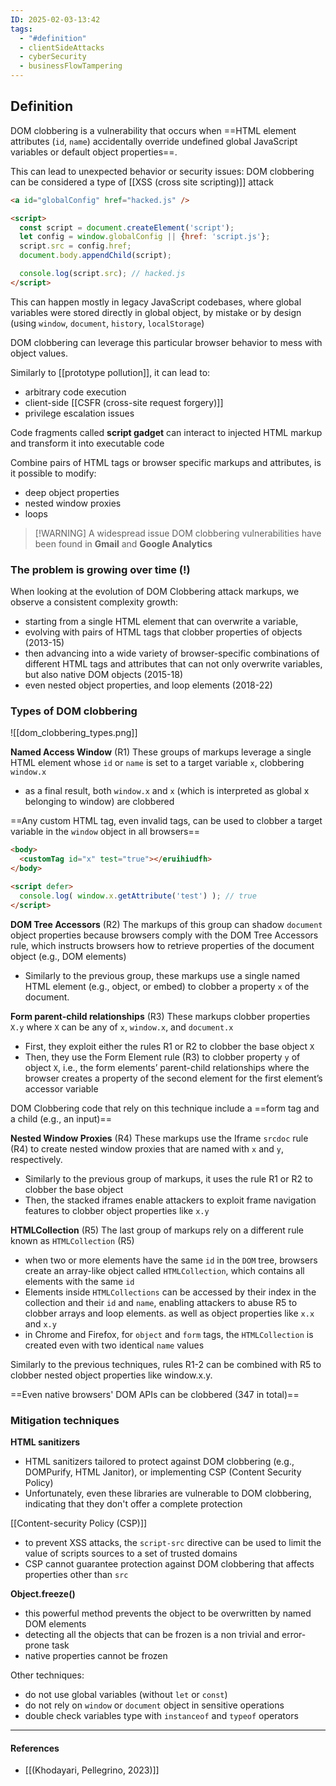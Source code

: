 ```yaml
---
ID: 2025-02-03-13:42
tags:
  - "#definition"
  - clientSideAttacks
  - cyberSecurity
  - businessFlowTampering
---
```

## Definition

DOM clobbering is a vulnerability that occurs when ==HTML element attributes (`id`, `name`) accidentally override undefined global JavaScript variables or default object properties==.

This can lead to unexpected behavior or security issues: DOM clobbering can be considered a type of [[XSS (cross site scripting)]] attack

```html
<a id="globalConfig" href="hacked.js" />

<script>
  const script = document.createElement('script');
  let config = window.globalConfig || {href: 'script.js'};
  script.src = config.href;
  document.body.appendChild(script);

  console.log(script.src); // hacked.js
</script>

```

This can happen mostly in legacy JavaScript codebases, where global variables were stored directly in global object, by mistake or by design (using `window`, `document`, `history`, `localStorage`) 

DOM clobbering can leverage this particular browser behavior to mess with object values.

Similarly to [[prototype pollution]], it can lead to:
- arbitrary code execution
- client-side [[CSFR (cross-site request forgery)]]
- privilege escalation issues

Code fragments called **script gadget** can interact to injected HTML markup and transform it into executable code

Combine pairs of HTML tags or browser specific markups and attributes, is it possible to modify:
- deep object properties
- nested window proxies
- loops

> [!WARNING] A widespread issue
> DOM clobbering vulnerabilities have been found in **Gmail** and **Google Analytics**

### The problem is growing over time (!)

When looking at the evolution of DOM Clobbering attack markups, we observe a consistent complexity growth:
- starting from a single HTML element that can overwrite a variable,
- evolving with pairs of HTML tags that clobber properties of objects (2013-15)
- then advancing into a wide variety of browser-specific combinations of different HTML tags and attributes that can not only overwrite variables, but also native DOM objects (2015-18)
- even nested object properties, and loop elements (2018-22)

### Types of DOM clobbering

![[dom_clobbering_types.png]]

**Named Access Window** (R1)
These groups of markups leverage a single HTML element whose `id` or `name` is set to a target variable `x`, clobbering `window.x` 
- as a final result, both  `window.x` and `x` (which is interpreted as global x belonging to window) are clobbered

==Any custom HTML tag, even invalid tags, can be used to clobber a target variable in the `window` object in all browsers==

```html
<body>
  <customTag id="x" test="true"></eruihiudfh>
</body>

<script defer>
  console.log( window.x.getAttribute('test') ); // true
</script>
```

**DOM Tree Accessors** (R2)
The markups of this group can shadow `document` object properties because browsers comply with the DOM Tree Accessors rule, which instructs browsers how to retrieve properties of the document object (e.g., DOM elements)
- Similarly to the previous group, these markups use a single named HTML element (e.g., object, or embed) to clobber a property `x` of the document.

**Form parent-child relationships** (R3)
These markups clobber properties `X.y` where `X` can be any of `x`, `window.x`, and `document.x`
- First, they exploit either the rules R1 or R2 to clobber the base object `X`
- Then, they use the Form Element rule (R3) to clobber property `y` of object `X`, i.e., the form elements’ parent-child relationships where the browser creates a property of the second element for the first element’s accessor variable

DOM Clobbering code that rely on this technique include a ==form tag and a child (e.g., an input)==

**Nested Window Proxies** (R4)
These markups use the Iframe `srcdoc` rule (R4) to create nested window proxies that are named with `x` and `y`, respectively.
- Similarly to the previous group of markups, it uses the rule R1 or R2 to clobber the base object
- Then, the stacked iframes enable attackers to exploit frame navigation features to clobber object properties like `x.y`

**HTMLCollection** (R5)
The last group of markups rely on a different rule known as `HTMLCollection` (R5)
- when two or more elements have the same `id` in the `DOM` tree, browsers create an array-like object called `HTMLCollection`, which contains all elements with the same `id`
- Elements inside `HTMLCollections` can be accessed by their index in the collection and their `id` and `name`, enabling attackers to abuse R5 to clobber arrays and loop elements. as well as object properties like `x.x` and `x.y`
- in Chrome and Firefox, for `object` and `form` tags, the `HTMLCollection` is created even with two identical `name` values

Similarly to the previous techniques, rules R1-2 can be combined with
R5 to clobber nested object properties like window.x.y.

==Even native browsers' DOM APIs can be clobbered (347 in total)==

### Mitigation techniques

**HTML sanitizers**
- HTML sanitizers tailored to protect against DOM clobbering (e.g., DOMPurify, HTML Janitor), or implementing CSP (Content Security Policy)
- Unfortunately, even these libraries are vulnerable to DOM clobbering, indicating that they don't offer a complete protection

[[Content-security Policy (CSP)]]
- to prevent XSS attacks, the `script-src` directive can be used to limit the value of scripts sources to a set of trusted domains
- CSP cannot guarantee protection against DOM clobbering that affects properties other than `src`

**Object.freeze()**
- this powerful method prevents the object to be overwritten by named DOM elements
- detecting all the objects that can be frozen is a non trivial and error-prone task
- native properties cannot be frozen

Other techniques:
- do not use global variables (without `let` or `const`)
- do not rely on `window` or `document` object in sensitive operations
- double check variables type with `instanceof` and `typeof` operators

---

#### References
- [[(Khodayari, Pellegrino, 2023)]]

